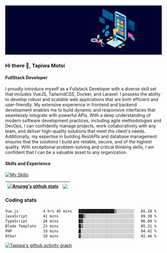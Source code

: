 ![FullStack Developer](https://github.com/Tapiwa-1/Tapiwa-1/blob/main/banner.jpg)
### Hi there 👋, Tapiwa Motsi

#### FullStack Developer

I proudly introduce myself as a Fullstack Developer with a diverse skill set that includes VueJS, TailwindCSS, Docker, and Laravel. I possess the ability to develop robust and scalable web applications that are both efficient and user-friendly. My extensive experience in frontend and backend development enables me to build dynamic and responsive interfaces that seamlessly integrate with powerful APIs. With a deep understanding of modern software development practices, including agile methodologies and DevOps, I can confidently manage projects, work collaboratively with any team, and deliver high-quality solutions that meet the client's needs. Additionally, my expertise in building RestAPIs and database management ensures that the solutions I build are reliable, secure, and of the highest quality. With exceptional problem-solving and critical thinking skills, I am confident that I can be a valuable asset to any organization.

#### Skills and Experience
[![My Skills](https://skillicons.dev/icons?i=html,css,bootstrap,tailwind,js,vuejs,nuxtjs,php,wordpress,laravel,mysql,docker,git)](https://skillicons.dev)


| <a href="https://github.com/anuraghazra/github-readme-stats"><img align="center" src="https://github-readme-stats.vercel.app/api?username=tapiwa-1&show_icons=true&include_all_commits=true&theme=buefy&hide_border=true" alt="Anurag's github stats" /></a> | <a href="https://github.com/anuraghazra/github-readme-stats"><img align="center" src="https://github-readme-stats.vercel.app/api/top-langs/?username=tapiwa-1&layout=compact&theme=buefy&hide_border=true" /></a> |
| ------------- | ------------- |

### Coding stats

<!--START_SECTION:waka-->

```text
Vue.js           4 hrs 45 mins   ████████████████▒░░░░░░░░   65.18 %
JavaScript       41 mins         ██▒░░░░░░░░░░░░░░░░░░░░░░   09.38 %
TypeScript       26 mins         █▓░░░░░░░░░░░░░░░░░░░░░░░   06.09 %
Blade Template   23 mins         █▒░░░░░░░░░░░░░░░░░░░░░░░   05.31 %
PHP              19 mins         █░░░░░░░░░░░░░░░░░░░░░░░░   04.42 %
Other            10 mins         ▓░░░░░░░░░░░░░░░░░░░░░░░░   02.44 %
```

<!--END_SECTION:waka-->

[![Tapiwa's github activity graph](https://github-readme-activity-graph.cyclic.app/graph?username=Tapiwa-1&theme=vue)](https://github.com/tapiwa-1/github-readme-activity-graph)


